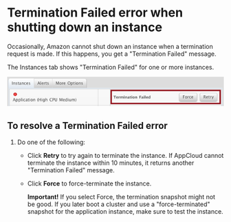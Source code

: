 <h1>Termination Failed error when shutting down an instance</h1>

Occasionally, Amazon cannot shut down an instance when a termination request is made. If this happens, you get a "Termination Failed" message. 

The Instances tab shows "Termination Failed" for one or more instances.  

![termination failed message](images/termination_failed.png)

<h2> To resolve a Termination Failed error </h2>

1. Do one of the following:  

    *  Click <b>Retry</b> to try again to terminate the instance. If AppCloud cannot terminate the instance within 10 minutes, it returns another "Termination Failed" message.

    *  Click <b>Force</b> to force-terminate the instance. 

        <b>Important!</b> If you select Force, the termination snapshot might not be good. If you later boot a cluster and use a "force-terminated" snapshot for the application instance, make sure to test the instance.